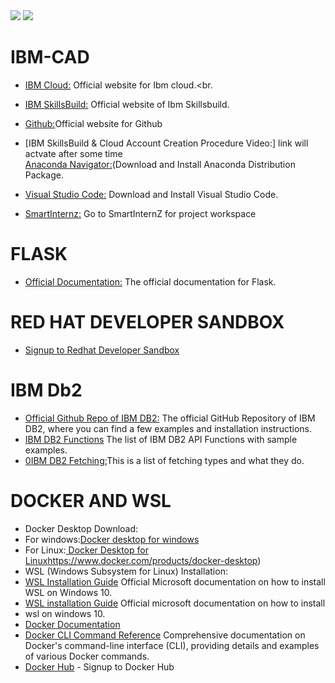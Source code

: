 
<img src ="https://github.com/baiju012/ibm-fdp-cad/assets/111991510/c54026bb-a93d-4f21-abbd-bdee59bc20e4">
<img src ="https://github.com/baiju012/ibm-fdp-cad/assets/111991510/ba293749-10f8-4607-8c67-973818f866bb">




# IBM-CAD
* [IBM Cloud:](https://cloud.ibm.com/login) Official website for Ibm cloud.<br.
* [IBM SkillsBuild:](https://www.ibm.com/academic/home) Official website of Ibm Skillsbuild.<br>
* [Github:](https://github.com/)Official website for Github<br>
* [IBM SkillsBuild & Cloud Account Creation Procedure Video:] link will actvate after some time<br> [Anaconda Navigator:](https://www.anaconda.com/download)(Download and Install Anaconda Distribution Package.<br>
 
* [Visual Studio Code:](https://code.visualstudio.com/)  Download and Install Visual Studio Code.<br>
* [SmartInternz:](https://smartinternz.com/educator-login) Go to SmartInternZ for project workspace<br>

# FLASK
* [Official Documentation:](https://flask.palletsprojects.com/en/2.3.x/quickstart/#a-minimal-application) The official documentation for Flask.<br>

# RED HAT DEVELOPER SANDBOX
 * [Signup to Redhat Developer Sandbox](https://developers.redhat.com/developer-sandbox)<br>

# IBM Db2
* [Official Github Repo of IBM DB2:](https://github.com/ibmdb/python-ibmdb) The official GitHub Repository of IBM DB2, where you can find a few examples and installation instructions.<br>
* [IBM DB2 Functions](https://github.com/ibmdb/python-ibmdb/wiki/APIs)  The list of IBM DB2 API Functions with sample examples.<br>
* [0IBM DB2 Fetching:](https://www.ibm.com/docs/en/dscp/10.1.0?topic=db-fetching-rows-columns-from-result-sets)This is a list of fetching types and what they do.<br>



# DOCKER AND WSL
 * Docker Desktop Download:<br>
*  For windows:[Docker desktop for windows](https://www.docker.com/products/docker-desktop)<br>
 * For Linux:[ Docker Desktop for Linux](https://www.docker.com/products/docker-desktop)https://www.docker.com/products/docker-desktop)<br>
*  WSL (Windows Subsystem for Linux) Installation:
* [WSL Installation Guide](https://docs.microsoft.com/en-us/windows/wsl/install-win1) Official Microsoft documentation on how to install WSL on Windows 10.<br>
* [WSL installation Guide](https://docs.docker.com/) Official microsoft documentation on how to install 
* wsl on windows 10.<br>
* [Docker Documentation ](https://docs.docker.com/)<br>
* [Docker CLI Command Reference](https://docs.docker.com/engine/reference/commandline/cli/) Comprehensive documentation on Docker's command-line interface (CLI), providing details and examples of various Docker commands.<br>
* [Docker Hub](https://hub.docker.com/) - Signup to Docker Hub<br>








 

